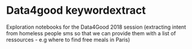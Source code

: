 # Data4good keywordextract

Exploration notebooks for the Data4Good 2018 session (extracting intent from homeless people sms so that we can provide them with a list of ressources - e.g where to find free meals in Paris)
